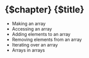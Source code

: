 # {$chapter} {$title}

- Making an array
- Accessing an array
- Adding elements to an array
- Removing elements from an array
- Iterating over an array
- Arrays in arrays